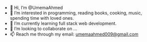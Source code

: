 - 👋 Hi, I’m @UmemaAhmed
- 👀 I’m interested in programming, reading books, cooking, music, spending time with loved ones.
- 🌱 I’m currently learning full stack web development.
- 💞️ I’m looking to collaborate on ...
- 📫 Reach me through my email: umemaahmed009@gmail.com

<!---
UmemaAhmed009/UmemaAhmed009 is a ✨ special ✨ repository because its `README.md` (this file) appears on your GitHub profile.
You can click the Preview link to take a look at your changes.
--->
